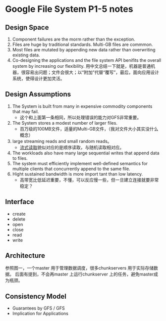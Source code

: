 # Google File System P1-5 notes

## Design Space

1. Component failures are the morm rather than the exception.
2. Files are huge by traditional standards. Multi-GB files are commmon.
3. Most files are mutated by appending new data rather than overwriting existing data.
4. Co-designing the applications and the file system API benifits the overall system by increasing our flexibility.
用中文总结一下就是，机器是普通机器，很容易出问题；文件会很大；以“附加”代替“覆写”，最后，面向应用设计系统，使得设计更加灵活。

## Design Assumptions

1. The System is built from many in expensive commodity components that may fail.
   * 这个和上面第一条相同，所以处理错误的能力对GFS非常重要。
2. The System stores a modest number of larger files.
   * 百万级的100MB文件，适量的Multi-GB文件，（我对文件大小其实没什么概念）
3. large streaming reads and small random reads。
    * [流式读取](https://groups.google.com/g/cs501pku/c/rVblGSxAUWE?pli=1)貌似对应的是顺序读取，与随机读取相对应。
4. The workloads also have many large sequential writes that append data to files.
5. The system must efficiently implement well-defined semantics for multiple clients that concurrently append to the same file.
6. Hight sustained bandwidth is more import tant than low latency.
   * 高带宽比低延迟重要，不懂，可以反应慢一些，但一旦建立连接就要非常稳定？

## Interface

* create 
* delete
* open
* close
* read
* write

## Architecture

参照图一，一个master 用于管理数据调度，很多chunkservers 用于实际存储数据。
后面有提到，不会再master 上运行chunkserver 上的任务，避免master成为瓶颈。

## Consistency Model

* Guarantees by GFS / GFS
* Implication for Applications
